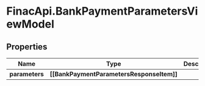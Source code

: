# FinacApi.BankPaymentParametersViewModel

## Properties
Name | Type | Description | Notes
------------ | ------------- | ------------- | -------------
**parameters** | **[[BankPaymentParametersResponseItem]]** |  | [optional] 

